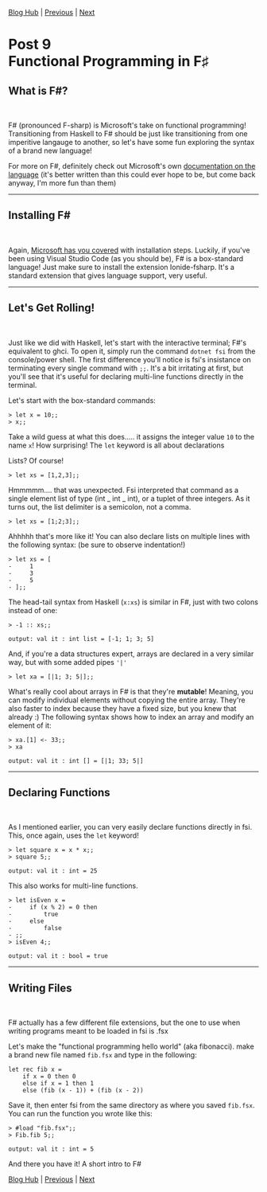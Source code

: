 [Blog Hub](../index) | [Previous](post8) | [Next](post10)

# Post 9<br>Functional Programming in F♯

## What is F#?

<br>

F# (pronounced F-sharp) is Microsoft's take on functional programming! Transitioning from Haskell to F# should be just like transitioning from one imperitive langauge to another, so let's have some fun exploring the syntax of a brand new language!

For more on F#, definitely check out Microsoft's own [documentation on the language](https://docs.microsoft.com/en-us/dotnet/fsharp/what-is-fsharp) (it's better written than this could ever hope to be, but come back anyway, I'm more fun than them)

---

## Installing F#

<br>

Again, [Microsoft has you covered](https://docs.microsoft.com/en-us/dotnet/fsharp/get-started/install-fsharp) with installation steps. Luckily, if you've been using Visual Studio Code (as you should be), F# is a box-standard language! Just make sure to install the extension Ionide-fsharp. It's a standard extension that gives language support, very useful.

---

## Let's Get Rolling!

<br>

Just like we did with Haskell, let's start with the interactive terminal; F#'s equivalent to ghci. To open it, simply run the command `dotnet fsi` from the console/power shell. The first difference you'll notice is fsi's insistance on terminating every single command with `;;`. It's a bit irritating at first, but you'll see that it's useful for declaring multi-line functions directly in the terminal.

Let's start with the box-standard commands:

    > let x = 10;;
    > x;;

Take a wild guess at what this does..... it assigns the integer value `10` to the name `x`! How surprising! The `let` keyword is all about declarations

Lists? Of course!

    > let xs = [1,2,3];;

Hmmmmm.... that was unexpected. Fsi interpreted that command as a single element list of type (int _ int _ int), or a tuplet of three integers. As it turns out, the list delimiter is a semicolon, not a comma.

    > let xs = [1;2;3];;

Ahhhhh that's more like it! You can also declare lists on multiple lines with the following syntax: (be sure to observe indentation!)

    > let xs = [
    -     1
    -     3
    -     5
    - ];;

The head-tail syntax from Haskell (`x:xs`) is similar in F#, just with two colons instead of one:

    > -1 :: xs;;

    output: val it : int list = [-1; 1; 3; 5]

And, if you're a data structures expert, arrays are declared in a very similar way, but with some added pipes `'|'`

    > let xa = [|1; 3; 5|];;

What's really cool about arrays in F# is that they're **mutable**! Meaning, you can modify individual elements without copying the entire array. They're also faster to index because they have a fixed size, but you knew that already :) The following syntax shows how to index an array and modify an element of it:

    > xa.[1] <- 33;;
    > xa

    output: val it : int [] = [|1; 33; 5|]

---

## Declaring Functions

<br>

As I mentioned earlier, you can very easily declare functions directly in fsi. This, once again, uses the `let` keyword!

    > let square x = x * x;;
    > square 5;;

    output: val it : int = 25

This also works for multi-line functions.

    > let isEven x =
    -     if (x % 2) = 0 then
    -         true
    -     else
    -         false
    - ;;
    > isEven 4;;

    output: val it : bool = true

---

## Writing Files

<br>

F# actually has a few different file extensions, but the one to use when writing programs meant to be loaded in fsi is .fsx

Let's make the "functional programming hello world" (aka fibonacci). make a brand new file named `fib.fsx` and type in the following:

    let rec fib x =
        if x = 0 then 0
        else if x = 1 then 1
        else (fib (x - 1)) + (fib (x - 2))

Save it, then enter fsi from the same directory as where you saved `fib.fsx`. You can run the function you wrote like this:

    > #load "fib.fsx";;
    > Fib.fib 5;;

    output: val it : int = 5

And there you have it! A short intro to F#

[Blog Hub](../index) | [Previous](post8) | [Next](post10)
